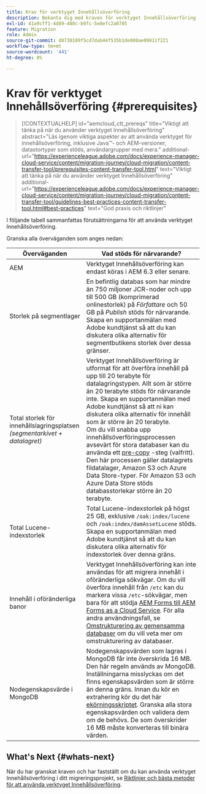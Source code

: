 ```yaml
---
title: Krav för verktyget Innehållsöverföring
description: Bekanta dig med kraven för verktyget Innehållsöverföring
exl-id: 41a9cff1-4d89-480c-b9fc-5e8efc2a0705
feature: Migration
role: Admin
source-git-commit: d8730109f5cd7dab44f535b1de008ae09811f221
workflow-type: tm+mt
source-wordcount: '441'
ht-degree: 0%

---
```



# Krav för verktyget Innehållsöverföring {#prerequisites}

>[!CONTEXTUALHELP]
>id="aemcloud_ctt_prereqs"
>title="Viktigt att tänka på när du använder verktyget Innehållsöverföring"
>abstract="Läs igenom viktiga aspekter av att använda verktyget för innehållsöverföring, inklusive Java™- och AEM-versioner, datastortyper som stöds, användargrupper med mera."
>additional-url="https://experienceleague.adobe.com/docs/experience-manager-cloud-service/content/migration-journey/cloud-migration/content-transfer-tool/prerequisites-content-transfer-tool.html" text="Viktigt att tänka på när du använder verktyget Innehållsöverföring"
>additional-url="https://experienceleague.adobe.com/docs/experience-manager-cloud-service/content/migration-journey/cloud-migration/content-transfer-tool/guidelines-best-practices-content-transfer-tool.html#best-practices" text="God praxis och riktlinjer"

I följande tabell sammanfattas förutsättningarna för att använda verktyget Innehållsöverföring.

Granska alla överväganden som anges nedan:

| Överväganden | Vad stöds för närvarande? |
|--------------------------------------------------------------------|--------------------------------------------------------------------------------------------------------------------------------------------------------------------------------------------------------------------------------------------------------------------------------------------------------------------------------------------------------------------------------------------------------------------------------------------------------------------------------------------------------------------------------------------------------------------------------------------------------------------------------------------------------------------------------------------------------------------------------------------------------------------|
| AEM | Verktyget Innehållsöverföring kan endast köras i AEM 6.3 eller senare. |
| Storlek på segmentlager | En befintlig databas som har mindre än 750 miljoner JCR-noder och upp till 500 GB (komprimerad onlinestorlek) på *Författare* och 50 GB på *Publish* stöds för närvarande. Skapa en supportanmälan med Adobe kundtjänst så att du kan diskutera olika alternativ för segmentbutikens storlek över dessa gränser. |
| Total storlek för innehållslagringsplatsen <br>*(segmentarkivet + datalagret)* | Verktyget Innehållsöverföring är utformat för att överföra innehåll på upp till 20 terabyte för datalagringstypen. Allt som är större än 20 terabyte stöds för närvarande inte. Skapa en supportanmälan med Adobe kundtjänst så att ni kan diskutera olika alternativ för innehåll som är större än 20 terabyte. <br>Om du vill snabba upp innehållsöverföringsprocessen avsevärt för stora databaser kan du använda ett [pre-copy](https://experienceleague.adobe.com/docs/experience-manager-cloud-service/content/migration-journey/cloud-migration/content-transfer-tool/handling-large-content-repositories.html#setting-up-pre-copy-step) -steg (valfritt). Den här processen gäller datalagrets fildatalager, Amazon S3 och Azure Data Store-typer. För Amazon S3 och Azure Data Store stöds databasstorlekar större än 20 terabyte. |
| Total Lucene-indexstorlek | Total Lucene-indexstorlek på högst 25 GB, exklusive `/oak:index/lucene` och `/oak:index/damAssetLucene` stöds. Skapa en supportanmälan med Adobe kundtjänst så att du kan diskutera olika alternativ för indexstorlek över denna gräns. |
| Innehåll i oföränderliga banor | Verktyget Innehållsöverföring kan inte användas för att migrera innehåll i oföränderliga sökvägar. Om du vill överföra innehåll från `/etc` kan du markera vissa `/etc`-sökvägar, men bara för att stödja [AEM Forms till AEM Forms as a Cloud Service](https://experienceleague.adobe.com/docs/experience-manager-cloud-service/content/forms/setup-configure-migrate/migrate-to-forms-as-a-cloud-service.html#paths-of-various-aem-forms-specific-assets). För alla andra användningsfall, se [Omstrukturering av gemensamma databaser](https://experienceleague.adobe.com/docs/experience-manager-65/deploying/restructuring/all-repository-restructuring-in-aem-6-5.html) om du vill veta mer om omstrukturering av databaser. |
| Nodegenskapsvärde i MongoDB | Nodegenskapsvärden som lagras i MongoDB får inte överskrida 16 MB. Den här regeln används av MongoDB. Inställningarna misslyckas om det finns egenskapsvärden som är större än denna gräns. Innan du kör en extrahering kör du det här [ekörningsskriptet](https://repo1.maven.org/maven2/org/apache/jackrabbit/oak-run/1.38.0/oak-run-1.38.0.jar). Granska alla stora egenskapsvärden och validera dem om de behövs. De som överskrider 16 MB måste konverteras till binära värden. |

## What&#39;s Next {#whats-next}

När du har granskat kraven och har fastställt om du kan använda verktyget Innehållsöverföring i ditt migreringsprojekt, se [Riktlinjer och bästa metoder för att använda verktyget Innehållsöverföring](https://experienceleague.adobe.com/docs/experience-manager-cloud-service/content/migration-journey/cloud-migration/content-transfer-tool/guidelines-best-practices-content-transfer-tool.html).
